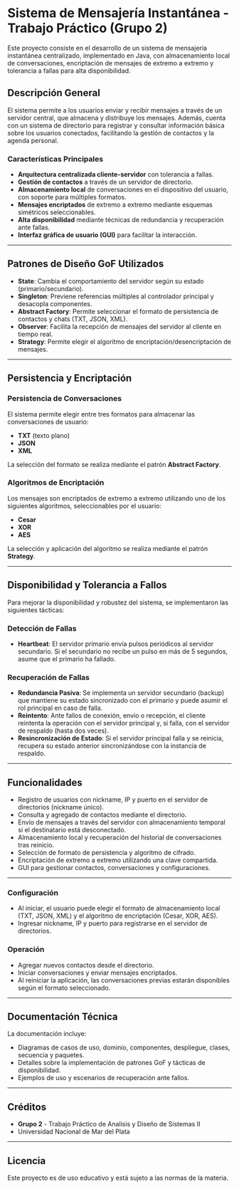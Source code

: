 # Sistema de Mensajería Instantánea - Trabajo Práctico (Grupo 2)

Este proyecto consiste en el desarrollo de un sistema de mensajería instantánea centralizado, implementado en Java, con almacenamiento local de conversaciones, encriptación de mensajes de extremo a extremo y tolerancia a fallas para alta disponibilidad.

## Descripción General

El sistema permite a los usuarios enviar y recibir mensajes a través de un servidor central, que almacena y distribuye los mensajes. Además, cuenta con un sistema de directorio para registrar y consultar información básica sobre los usuarios conectados, facilitando la gestión de contactos y la agenda personal.

### Características Principales

- **Arquitectura centralizada cliente-servidor** con tolerancia a fallas.
- **Gestión de contactos** a través de un servidor de directorio.
- **Almacenamiento local** de conversaciones en el dispositivo del usuario, con soporte para múltiples formatos.
- **Mensajes encriptados** de extremo a extremo mediante esquemas simétricos seleccionables.
- **Alta disponibilidad** mediante técnicas de redundancia y recuperación ante fallas.
- **Interfaz gráfica de usuario (GUI)** para facilitar la interacción.

---

## Patrones de Diseño GoF Utilizados

- **State**: Cambia el comportamiento del servidor según su estado (primario/secundario).
- **Singleton**: Previene referencias múltiples al controlador principal y desacopla componentes.
- **Abstract Factory**: Permite seleccionar el formato de persistencia de contactos y chats (TXT, JSON, XML).
- **Observer**: Facilita la recepción de mensajes del servidor al cliente en tiempo real.
- **Strategy**: Permite elegir el algoritmo de encriptación/desencriptación de mensajes.

---

## Persistencia y Encriptación

### Persistencia de Conversaciones

El sistema permite elegir entre tres formatos para almacenar las conversaciones de usuario:
- **TXT** (texto plano)
- **JSON**
- **XML**

La selección del formato se realiza mediante el patrón **Abstract Factory**.

### Algoritmos de Encriptación

Los mensajes son encriptados de extremo a extremo utilizando uno de los siguientes algoritmos, seleccionables por el usuario:
- **Cesar**
- **XOR**
- **AES**

La selección y aplicación del algoritmo se realiza mediante el patrón **Strategy**.

---

## Disponibilidad y Tolerancia a Fallos

Para mejorar la disponibilidad y robustez del sistema, se implementaron las siguientes tácticas:

### Detección de Fallas

- **Heartbeat**: El servidor primario envía pulsos periódicos al servidor secundario. Si el secundario no recibe un pulso en más de 5 segundos, asume que el primario ha fallado.

### Recuperación de Fallas

- **Redundancia Pasiva**: Se implementa un servidor secundario (backup) que mantiene su estado sincronizado con el primario y puede asumir el rol principal en caso de falla.
- **Reintento**: Ante fallos de conexión, envío o recepción, el cliente reintenta la operación con el servidor principal y, si falla, con el servidor de respaldo (hasta dos veces).
- **Resincronización de Estado**: Si el servidor principal falla y se reinicia, recupera su estado anterior sincronizándose con la instancia de respaldo.

---

## Funcionalidades

- Registro de usuarios con nickname, IP y puerto en el servidor de directorios (nickname único).
- Consulta y agregado de contactos mediante el directorio.
- Envío de mensajes a través del servidor con almacenamiento temporal si el destinatario está desconectado.
- Almacenamiento local y recuperación del historial de conversaciones tras reinicio.
- Selección de formato de persistencia y algoritmo de cifrado.
- Encriptación de extremo a extremo utilizando una clave compartida.
- GUI para gestionar contactos, conversaciones y configuraciones.

---

### Configuración

- Al iniciar, el usuario puede elegir el formato de almacenamiento local (TXT, JSON, XML) y el algoritmo de encriptación (Cesar, XOR, AES).
- Ingresar nickname, IP y puerto para registrarse en el servidor de directorios.

### Operación

- Agregar nuevos contactos desde el directorio.
- Iniciar conversaciones y enviar mensajes encriptados.
- Al reiniciar la aplicación, las conversaciones previas estarán disponibles según el formato seleccionado.

---

## Documentación Técnica

La documentación incluye:
- Diagramas de casos de uso, dominio, componentes, despliegue, clases, secuencia y paquetes.
- Detalles sobre la implementación de patrones GoF y tácticas de disponibilidad.
- Ejemplos de uso y escenarios de recuperación ante fallos.

---

## Créditos

- **Grupo 2** - Trabajo Práctico de Analisis y Diseño de Sistemas II
- Universidad Nacional de Mar del Plata

---

## Licencia

Este proyecto es de uso educativo y está sujeto a las normas de la materia.

